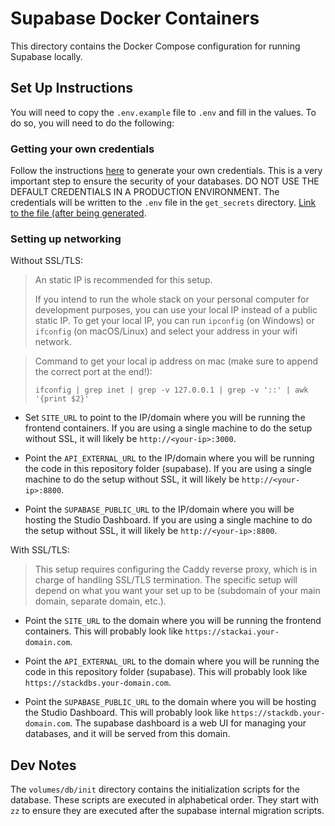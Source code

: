 # Supabase Docker Containers

This directory contains the Docker Compose configuration for running Supabase locally.

## Set Up Instructions

You will need to copy the `.env.example` file to `.env` and fill in the values. To do so, you will need to do the following:

### Getting your own credentials

Follow the instructions [here](get_secrets/README.md) to generate your own credentials. This is a very important step to ensure the security of your databases. DO NOT USE THE DEFAULT CREDENTIALS IN A PRODUCTION ENVIRONMENT. The credentials will be written to the `.env` file in the `get_secrets` directory. [Link to the file (after being generated](get_secrets/.env).

### Setting up networking

Without SSL/TLS:
>
> An static IP is recommended for this setup.
>
> If you intend to run the whole stack on your personal computer for development purposes, you can use your local IP instead of a public static IP.
> To get your local IP, you can run `ipconfig` (on Windows) or `ifconfig` (on macOS/Linux) and select your address in your wifi network.

> Command to get your local ip address on mac (make sure to append the correct port at the end!):
>
> ```
> ifconfig | grep inet | grep -v 127.0.0.1 | grep -v '::' | awk '{print $2}'
> ```
>

- Set `SITE_URL` to point to the IP/domain where you will be running the frontend containers. If you are using a single machine to do the setup without SSL, it will likely be `http://<your-ip>:3000`.

- Point the `API_EXTERNAL_URL` to the IP/domain where you will be running the code in this repository folder (supabase). If you are using a single machine to do the setup without SSL, it will likely be `http://<your-ip>:8800`.

- Point the `SUPABASE_PUBLIC_URL` to the IP/domain where you will be hosting the Studio Dashboard. If you are using a single machine to do the setup without SSL, it will likely be `http://<your-ip>:8800`.

With SSL/TLS:
>
> This setup requires configuring the Caddy reverse proxy, which is in charge of handling SSL/TLS termination.
> The specific setup will depend on what you want your set up to be (subdomain of your main domain, separate domain, etc.).
>
- Point the `SITE_URL` to the domain where you will be running the frontend containers. This will probably look like `https://stackai.your-domain.com`.

- Point the `API_EXTERNAL_URL` to the domain where you will be running the code in this repository folder (supabase). This will probably look like `https://stackdbs.your-domain.com`.

- Point the `SUPABASE_PUBLIC_URL` to the domain where you will be hosting the Studio Dashboard. This will probably look like `https://stackdb.your-domain.com`. The supabase dashboard is a web UI for managing your databases, and it will be served from this domain.

## Dev Notes

The `volumes/db/init` directory contains the initialization scripts for the database. These scripts are executed in alphabetical order. They start with `zz` to ensure they are executed after the supabase internal migration scripts.
